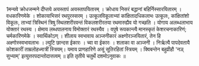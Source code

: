 

  
1मन्यवे क्रोधजन्मने दीप्तये अयस्तापं अयस्तापयितारम् । क्रोधाय निसरं बद्धानां बहिर्निस्सारयितारम् । वधकारिणमेके । शोकायाभिसरं रथपुरस्सरम् । उत्कूलविकूलाभ्यां कांक्षितादधिकलाभः उत्कूलः, कांक्षितांशो विकूलः, ताभ्यां त्रिस्थिनं त्रिषु स्थितशरीरवन्तं विकलशरीरतया रथमारुह्यैव यो गच्छति । योगाय अलब्धलाभाय योक्तारं रथस्य । क्षेमाय लब्धपालनाय विमोक्तारं रथस्यैव । वपुषे रूपकान्त्यै मानस्कृतं केशरचनाकारिणं; चर्मकारिणमेके । स्वार्थिकोऽण् । शीलाय स्वभावाय अञ्जनीकारं अक्ष्णोरञ्जयितारं, तेन हि अक्ष्णोस्स्वभावलाभः । ल्युटि छान्दस ईकारः । च्वा वा ईकारः । शलाका वा अञ्जनी । निर्ऋत्यै पापदेवतायै कोशकारीं ताम्रलोहध्मात्रीं स्त्रियम्। यमाय प्राणहारिणे असूं सूतिरहितां स्त्रियम् । क्विबन्तेन बहुव्रीहौ 'नञ् सुभ्याम्' इत्युत्तरपदान्तोदात्तत्वम् ॥
इति तृतीये चतुर्थे दशमोऽनुवाकः ॥  
